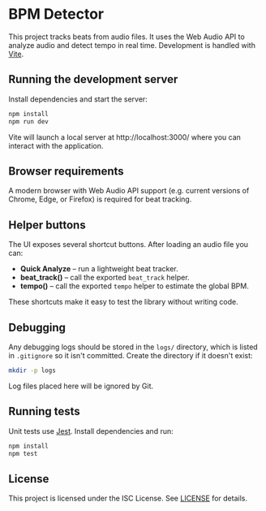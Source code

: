 # BPM Detector

This project tracks beats from audio files. It uses the Web Audio API to analyze audio and detect tempo in real time. Development is handled with [Vite](https://vitejs.dev/).

## Running the development server

Install dependencies and start the server:

```sh
npm install
npm run dev
```

Vite will launch a local server at http://localhost:3000/ where you can interact with the application.

## Browser requirements

A modern browser with Web Audio API support (e.g. current versions of Chrome, Edge, or Firefox) is required for beat tracking.

## Helper buttons

The UI exposes several shortcut buttons. After loading an audio file you can:

- **Quick Analyze** – run a lightweight beat tracker.
- **beat_track()** – call the exported `beat_track` helper.
- **tempo()** – call the exported `tempo` helper to estimate the global BPM.

These shortcuts make it easy to test the library without writing code.

## Debugging

Any debugging logs should be stored in the `logs/` directory, which is listed in `.gitignore` so it isn't committed. Create the directory if it doesn't exist:

```sh
mkdir -p logs
```

Log files placed here will be ignored by Git.

## Running tests

Unit tests use [Jest](https://jestjs.io/). Install dependencies and run:

```sh
npm install
npm test
```


## License

This project is licensed under the ISC License. See [LICENSE](LICENSE) for details.
